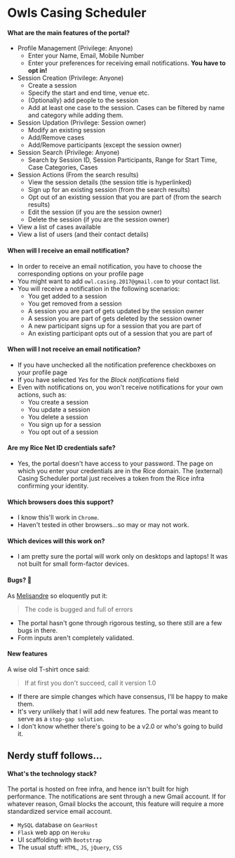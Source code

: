 # Owls Casing Scheduler

#### What are the main features of the portal?
* Profile Management (Privilege: Anyone)
  * Enter your Name, Email, Mobile Number
  * Enter your preferences for receiving email notifications. **You have to opt in!**    
* Session Creation (Privilege: Anyone)
  * Create a session
  * Specify the start and end time, venue etc.
  * (Optionally) add people to the session
  * Add at least one case to the session. Cases can be filtered by name and category while adding them.
* Session Updation (Privilege: Session owner)
  * Modify an existing session
  * Add/Remove cases
  * Add/Remove participants (except the session owner)
* Session Search (Privilege: Anyone)
  * Search by Session ID, Session Participants, Range for Start Time, Case Categories, Cases
* Session Actions (From the search results)
  * View the session details (the session title is hyperlinked)
  * Sign up for an existing session (from the search results)
  * Opt out of an existing session that you are part of (from the search results)
  * Edit the session (if you are the session owner)
  * Delete the session (if you are the session owner)
* View a list of cases available
* View a list of users (and their contact details)

#### When will I receive an email notification?
* In order to receive an email notification, you have to choose the corresponding options on your profile page
* You might want to add `owl.casing.2017@gmail.com` to your contact list.
* You will receive a notification in the following scenarios:
  * You get added to a session
  * You get removed from a session
  * A session you are part of gets updated by the session owner
  * A session you are part of gets deleted by the session owner
  * A new participant signs up for a session that you are part of
  * An existing participant opts out of a session that you are part of

#### When will I not receive an email notification?
* If you have unchecked all the notification preference checkboxes on your profile page
* If you have selected *Yes* for the *Block notifications* field
* Even with notifications on, you won't receive notifications for your own actions, such as:
  * You create a session
  * You update a session
  * You delete a session
  * You sign up for a session
  * You opt out of a session

#### Are my Rice Net ID credentials safe?
* Yes, the portal doesn't have access to your password. The page on which you enter your credentials are in the Rice domain. The (external) Casing Scheduler portal just receives a token from the Rice infra confirming your identity.

#### Which browsers does this support?
* I know this'll work in `Chrome`.
* Haven't tested in other browsers...so may or may not work.

#### Which devices will this work on?
* I am pretty sure the portal will work only on desktops and laptops! It was not built for small form-factor devices.

#### Bugs? :bug:
As [Melisandre](http://gameofthrones.wikia.com/wiki/Melisandre) so eloquently put it:
> The code is bugged and full of errors

* The portal hasn't gone through rigorous testing, so there still are a few bugs in there.
* Form inputs aren't completely validated.

#### New features
A wise old T-shirt once said:
> If at first you don't succeed, call it version 1.0

* If there are simple changes which have consensus, I'll be happy to make them.
* It's very unlikely that I will add new features. The portal was meant to serve as a `stop-gap solution`.
* I don't know whether there's going to be a v2.0 or who's going to build it.

## Nerdy stuff follows...
#### What's the technology stack?
The portal is hosted on free infra, and hence isn't built for high performance. The notifications are sent through a new Gmail account. If for whatever reason, Gmail blocks the account, this feature will require a more standardized service email account.
* `MySQL` database on `GearHost`
* `Flask` web app on `Heroku`
* UI scaffolding with `Bootstrap`
* The usual stuff: `HTML`, `JS`, `jQuery`, `CSS`
